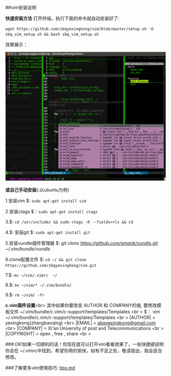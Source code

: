 ##vim安装说明

**快速安装方法**
打开终端，执行下面的命令就自动安装好了:

`wget https://github.com/zbqyexingkong/vim/blob/master/setup.sh -O zbq_vim_setup.sh && bash zbq_vim_setup.sh`




效果展示：

![shotimage.PNG](shotimage.PNG)


**或自己手动安装**(:以ubuntu为例)

1.安装vim $: `sudo apt-get install vim`

2.安装ctags $：`sudo apt-get install ctags`
 
3.$: `cd /usr/include/ && sudo ctags -R --fields=+ls && cd` 

4.$: 安装git $: `sudo apt-get install git`

5.安装vundle插件管理器  $: *git clone https://github.com/gmarik/vundle.git  ~/.vim/bundle/vundle*

6.clone配置文件 $: `cd ~/ && git clone https://github.com/zbqyexingkong/vim.git`

7.$: `mv ~/vim/.vimrc  ~/`

8.$: `mv ~/vim/* ~/.vim/bundle/`

9.$: `rm ~/vim/ -fr`

 **c.vim插件设置**<br\>
   其中如果你要改变 AUTHOR 和 COMPANY的值, 要修改模板文件 ~/.vim/bundle/c.vim/c-support/templates/Templates <br \>
   $： vim ~/.vim/bundle/c.vim/c-support/templates/Templates <br \>
  |AUTHOR|    = yexingkong(zhangbaoqing) <br\>
  |EMAIL|     = abqyexingkong@gmail.com <br\>
  |COMPANY|   = Xi'an University of post and Telecommunications <br \>
  |COPYRIGHT| = open , free , share <br \>
   
  ###.OK!如果一切顺利的话！你现在就可以打开vim看看效果了，一些快捷键说明你会在 ~/.vimrc中找到，希望你用的愉快，如有不足之处，敬请提出，我会适当修改。

###了解更多vim使用技巧:
[tips.md](tips.md)


